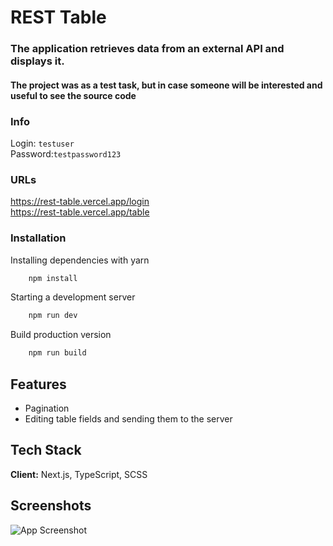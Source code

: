 # REST Table

### The application retrieves data from an external API and displays it.

#### The project was as a test task, but in case someone will be interested and useful to see the source code

### Info

Login: `testuser`  
Password:`testpassword123`

### URLs

https://rest-table.vercel.app/login  
https://rest-table.vercel.app/table

### Installation

Installing dependencies with yarn

```bash
    npm install
```

Starting a development server

```bash
    npm run dev

```

Build production version

```bash
    npm run build
```

## Features

- Pagination
- Editing table fields and sending them to the server

## Tech Stack

**Client:** Next.js, TypeScript, SCSS

## Screenshots

![App Screenshot](https://kolm-dev.github.io/images/login.png)
